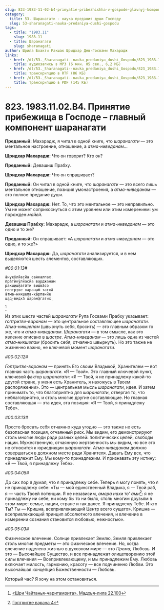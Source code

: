 ```yaml
---
slug: 823-1983-11-02-b4-prinyatie-pribezhishha-v-gospode-glavnyj-komponent-sharanagati
category:
  title: 53. Шаранагати - наука предания души Господу
  slug: 53-sharanagati-nauka-predaniya-dushi-gospodu
tags:
  - title: "1983.11"
    slug: 1983-11
  - title: Шаранагати
    slug: sharanagati
author: Шрила Бхакти Ракшак Шридхар Дев-Госвами Махарадж
links:
  - href: /dl/53._Sharanagati--nauka_predaniya_dushi_Gospodu/823_1983.11.02.B4_SridharMj_Prinjatie_pribezhishha_v_Gospode--glavnyj_komponent_sharanagati.mp3
    title: аудиозапись в MP3 (6 мин. 05 сек., 6,2 МБ)
  - href: /dl/53._Sharanagati--nauka_predaniya_dushi_Gospodu/823_1983.11.02.B4_SridharMj_Prinjatie_pribezhishha_v_Gospode--glavnyj_komponent_sharanagati.rtf
    title: транскрипцию в RTF (86 КБ)
  - href: /dl/53._Sharanagati--nauka_predaniya_dushi_Gospodu/823_1983.11.02.B4_SridharMj_Prinjatie_pribezhishha_v_Gospode--glavnyj_komponent_sharanagati.pdf
    title: транскрипцию в PDF (145 КБ)
---
```


# 823. 1983.11.02.B4. Принятие прибежища в Господе – главный компонент шаранагати

**Преданный:** Махарадж, я читал в одной книге, что *шаранагати* — это ментальное настроение, отношение, а *атма-ниведанам*…

**Шридхар Махарадж:** Что он говорит? Кто он?

**Преданный:** Девашиш Прабху.

**Шридхар Махарадж:** Что он спрашивает?

**Преданный:** Он читал в одной книге, что *шаранагати* — это всего лишь ментальное отношение, позиция умонастроения, а *атма-ниведанам* — это полное предание души.

**Шридхар Махарадж:** Нет. То, что это ментальное — это неправильно. Ум не может соприкоснуться с этим уровнем или этим измерением: ум порожден *майей*.

**Девашиш Прабху:** Махарадж, а *шаранагати* и *атма-ниведанам* — это одно и то же?

**Преданный:** Он спрашивает: «А *шаранагати* и *атма-ниведанам* — это одно, и то же?»

**Шридхар Махарадж:** Да, *шаранагати* анализируется, и в нем выделяются шесть элементов, составляющих.

*#00:01:13#*

    а̄нукӯлйасйа сан̇калпах̣
    пра̄тикӯлйасйа варджанам
    ракш̣иш̣йатӣти виш́ва̄со
    гоптр̣тве варан̣ам̇ татха̄
    а̄тма-никш̣епа-ка̄рпан̣йе
    ш̣ад̣-видха̄ ш́аран̣а̄гатих̣
[^_ftn1]

Из этих шести частей *шаранагати* Рупа Госвами Прабху указывает: *гоптритве-варанам* — это центральное составляющее *шаранагати*. *Атма-никшепам* (швырнуть себя, бросить) — это главным образом то же, что и *атма-ниведанам*. *Шаранагати* — в том смысле, как это явление описано в *шастре*. *Атма-ниведанам* — это лишь одна из частей *атма-никшепам* (бросить себя, отчаянно швырнуть). Но это также не жизненно важно, не ключевой момент *шаранагати*.

*#00:02:12#*

*Гоптритве-варанам* — принять Его своим Владыкой, Хранителем — вот главная часть *шаранагати*. «Я — Твой». Это главный ключевой пункт, ключевой фактор *шаранагати*: «Я — Твой, я не принадлежу какой-то другой стране, у меня есть Хранитель, я нахожусь в Твоем распоряжении». Это — центральная мысль *шаранагати*, идея. И затем принимать то, что благоприятно для *шаранагати*, отвергая то, что неблагоприятно, и столь многие другие составляющие. Но главная составляющая — эта идея, эта позиция: «Я — Твой, я принадлежу Тебе».

*#00:03:13#*

Просто бросать себя отчаянно куда угодно — это также не есть безопасная позиция, отчаянный риск. Мы видим, его демонстрируют столь многие люди ради разных целей: политических целей, свободы нации. Мужественную, отчаянную жертвенность мы видим, но все это не относится к юрисдикции *шаранагати*. *Атма-ниведанам* должно совершаться в должном месте ради Хранителя. Давать Ему все, что принадлежит Ему. Мы кому-то принадлежим. И признавать эту истину: «Я — Твой, я принадлежу Тебе».

*#00:04:05#*

До сих пор я думал, что я принадлежу себе. Теперь я могу понять, что я не принадлежу себе: «Ты — мой единственный Владыка, я — Твой раб, я — часть Твоей потенции. Я не независим, *амара нахи то’ ами*[^_ftn2]: я не принадлежу ни себе, ни кому бы то ни было, столь многим друзьям в этом мире: семье, нации, стране и так далее. Я принадлежу Тебе. И кто Ты? Ты — Кришна, всепривлекающий Центр всего сущего». Кришна — всепривлекающий принцип абсолютного влечения, и влечение в измерении сознания становится любовью, нежностью».

*#00:05:03#*

Физическое влечение. Солнце привлекает Землю, Земля привлекает столь многие предметы — это физическое влечение. Но, когда влечение наделено жизнью в духовном мире — это *Према,* Любовь. И это — Высочайшее Существо, и все принадлежат олицетворению этой силы влечения — Всепривлекающему, и мы принадлежим Ему. Любовь включает милость, гармонию, красоту — все подчиненно Любви. Это высочайшая концепция Божественности — Любовь.

Который час? Я хочу на этом остановиться.



[^_ftn1]: [«Шри Чайтанья-чаритамрита», Мадхья-лила 22.100](../notes/shri-chajtanya-charitamrita-madhya-lila/shri-chajtanya-charitamrita-madhya-lila-22-100.md)

[^_ftn2]: [Гоптритве варана 4](../notes/goptritve-varana/goptritve-varana-4.md)
